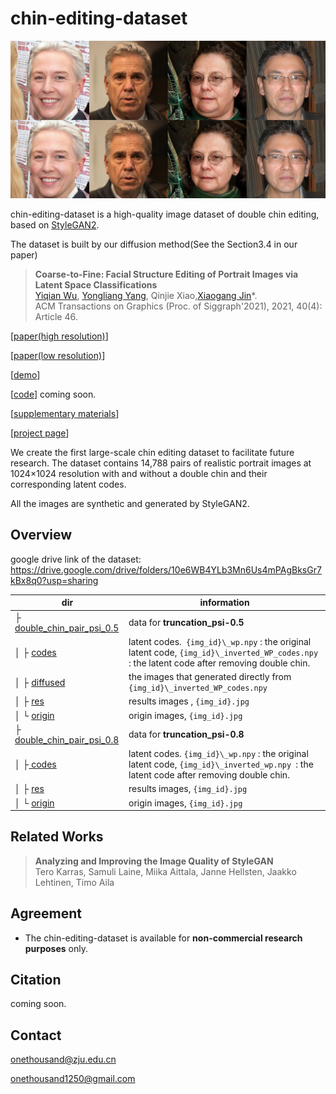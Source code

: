 # chin-editing-dataset

![chin-editing](./images/chin-editing.jpg)

chin-editing-dataset is a high-quality image dataset of double chin editing, based on [StyleGAN2](https://github.com/NVlabs/stylegan2).

The dataset is built by our diffusion method(See the Section3.4 in our paper)

> **Coarse-to-Fine: Facial Structure Editing of Portrait Images via Latent Space Classifications**<br>
> [Yiqian Wu](https://onethousandwu.com/), [Yongliang Yang](http://www.yongliangyang.net/), Qinjie Xiao,[Xiaogang Jin](http://www.cad.zju.edu.cn/home/jin)*.<br>ACM Transactions on Graphics (Proc. of Siggraph'2021), 2021, 40(4): Article 46.

[[paper(high resolution)](http://www.cad.zju.edu.cn/home/jin/sig2021/paper46.pdf)]  

[[paper(low resolution)]()]  

[[demo](http://www.cad.zju.edu.cn/home/jin/sig2021/demo.mp4)]  

[[code]()]  coming soon.

[[supplementary materials](http://www.cad.zju.edu.cn/home/jin/sig2021/Supplementary_Materials.pdf)]

[[project page](http://www.cad.zju.edu.cn/home/jin/sig2021/sig2021.htm)]

We create the first large-scale chin editing dataset to facilitate future research. The dataset contains 14,788 pairs of realistic portrait images at 1024&times;1024 resolution with and without a double chin and their corresponding latent codes. 

All the images are synthetic and generated by StyleGAN2.

## Overview

google drive link of the dataset: https://drive.google.com/drive/folders/10e6WB4YLb3Mn6Us4mPAgBksGr7kBx8q0?usp=sharing

| dir                                                          | information                                                  |
| ------------------------------------------------------------ | ------------------------------------------------------------ |
| ├ [double_chin_pair_psi_0.5](https://drive.google.com/drive/folders/1adQYWNbPeKdWqSCtcDeR0EPEoTcd6jvV?usp=sharing) | data for **truncation_psi-0.5**                              |
| │ ├ [codes](https://drive.google.com/drive/folders/1-9gqOFihd1uxunWMHa2EyBzVCaBoNbu1?usp=sharing) | latent codes.` {img_id}\_wp.npy` :  the original latent code, `{img_id}\_inverted_WP_codes.npy` : the latent code after removing double chin. |
| │ ├ [diffused](https://drive.google.com/drive/folders/1ANYOzgBS1hfuZQP1lvsbmfi_CHwmCdDt?usp=sharing) | the images that generated directly from `{img_id}\_inverted_WP_codes.npy` |
| │ ├ [res](https://drive.google.com/drive/folders/1fuunkAXEFBBISJjGcUD2VGZJ5p4MkCtn?usp=sharing) | results images , `{img_id}.jpg`                              |
| │ └ [origin](https://drive.google.com/drive/folders/1VPeYNsyu8HdTdkd7KvRd_eYskELNr0wa?usp=sharing) | origin images, `{img_id}.jpg`                                |
| ├ [double_chin_pair_psi_0.8](https://drive.google.com/drive/folders/1t1YS7Qp0HmGDG980jH6rzGKgGvYUB14Y?usp=sharing) | data for **truncation_psi-0.8**                              |
| │ ├[ codes](https://drive.google.com/drive/folders/1-2zj9T5amUC3fGRqKCfj__ZLtimtO32L?usp=sharing) | latent codes. `{img_id}\_wp.npy` : the original latent code, `{img_id}\_inverted_wp.npy `: the latent code after removing double chin. |
| │ ├ [res](https://drive.google.com/drive/folders/1OOH0giDNkQ7HEN9Nrmh0uVf_7zbFR0_I?usp=sharing) | results images, `{img_id}.jpg`                               |
| │ └ [origin](https://drive.google.com/drive/folders/1Am8NZbg4GBEf9vqhS3oAjizNSSSFdw8V?usp=sharing) | origin images, `{img_id}.jpg`                                |



## Related Works

> **Analyzing and Improving the Image Quality of StyleGAN**<br>
> Tero Karras, Samuli Laine, Miika Aittala, Janne Hellsten, Jaakko Lehtinen, Timo Aila



## Agreement

- The chin-editing-dataset is available for **non-commercial research purposes** only.

## Citation

coming soon.

## Contact

onethousand@zju.edu.cn

onethousand1250@gmail.com